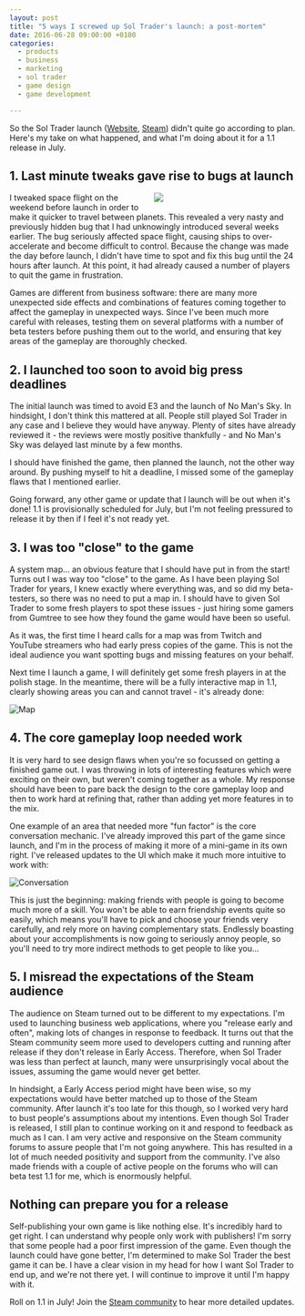 ```yaml
---
layout: post
title: "5 ways I screwed up Sol Trader's launch: a post-mortem"
date: 2016-06-28 09:00:00 +0100
categories:
  - products
  - business
  - marketing
  - sol trader
  - game design
  - game development

---
```


So the Sol Trader launch ([Website](http://soltrader.net), [Steam](http://store.steampowered.com/app/396680)) didn't quite go according to plan. Here's my take on what happened, and what I'm doing about it for a 1.1 release in July.

## 1. Last minute tweaks gave rise to bugs at launch

<div style='float: right; padding: 0 0 10px 20px; width: 250px'><img src="http://i.imgur.com/FA1agHi.png"/></div>

I tweaked space flight on the weekend before launch in order to make it quicker to travel between planets. This revealed a very nasty and previously hidden bug that I had unknowingly introduced several weeks earlier. The bug seriously affected space flight, causing ships to over-accelerate and become difficult to control. Because the change was made the day before launch, I didn't have time to spot and fix this bug until the 24 hours after launch. At this point, it had already caused a number of players to quit the game in frustration.

Games are different from business software: there are many more unexpected side effects and combinations of features coming together to affect the gameplay in unexpected ways.  Since I've been much more careful with releases, testing them on several platforms with a number of beta testers before pushing them out to the world, and ensuring that key areas of the gameplay are thoroughly checked.

## 2. I launched too soon to avoid big press deadlines

The initial launch was timed to avoid E3 and the launch of No Man's Sky. In hindsight, I don't think this mattered at all. People still played Sol Trader in any case and I believe they would have anyway. Plenty of sites have already reviewed it - the reviews were mostly positive thankfully - and No Man's Sky was delayed last minute by a few months.

I should have finished the game, then planned the launch, not the other way around. By pushing myself to hit a deadline, I missed some of the gameplay flaws that I  mentioned earlier.

Going forward, any other game or update that I launch will be out when it's done! 1.1 is provisionally scheduled for July, but I'm not feeling pressured to release it by then if I feel it's not ready yet.

## 3. I was too "close" to the game

A system map... an obvious feature that I should have put in from the start! Turns out I was way too "close" to the game. As I have been playing Sol Trader for years, I knew exactly where everything was, and so did my beta-testers, so there was no need to put a map in. I should have to given Sol Trader to some fresh players to spot these issues - just hiring some gamers from Gumtree to see how they found the game would have been so useful.

As it was, the first time I heard calls for a map was from Twitch and YouTube streamers who had early press copies of the game. This is not the ideal audience you want spotting bugs and missing features on your behalf.

Next time I launch a game, I will definitely get some fresh players in at the polish stage. In the meantime, there will be a fully interactive map in 1.1, clearly showing areas you can and cannot travel - it's already done:

![Map](http://i.imgur.com/4mMdOm1.png)

## 4. The core gameplay loop needed work

It is very hard to see design flaws when you're so focussed on getting a finished game out. I was throwing in lots of interesting features which were exciting on their own, but weren't coming together as a whole. My response should have been to pare back the design to the core gameplay loop and then to work hard at refining that, rather than adding yet more features in to the mix.

One example of an area that needed more "fun factor" is  the core conversation mechanic. I've already improved this part of the game since launch, and I'm in the process of making it more of a mini-game in its own right. I've released updates to the UI which make it much more intuitive to work with:

![Conversation](http://i.imgur.com/nI0Czeb.png)

This is just the beginning: making friends with people is going to become much more of a skill. You won't be able to earn friendship events quite so easily, which means you'll have to pick and choose your friends very carefully, and rely more on having complementary stats. Endlessly boasting about your accomplishments is now going to seriously annoy people, so you'll need to try more indirect methods to get people to like you...


## 5. I misread the expectations of the Steam audience

The audience on Steam turned out to be different to my expectations. I'm used to launching business web applications, where you "release early and often", making lots of changes in response to feedback. It turns out that the Steam community seem more used to developers cutting and running after release if they don't release in Early Access. Therefore, when Sol Trader was less than perfect at launch, many were unsurprisingly vocal about the issues, assuming the game would never get better.

In hindsight, a Early Access period might have been wise, so my expectations would have better matched up to those of the Steam community. After launch it's too late for this though, so I worked very hard to bust people's assumptions about my intentions. Even though Sol Trader is released, I still plan to continue working on it and respond to feedback as much as I can. I am very active and responsive on the Steam community forums to assure people that I'm not going anywhere. This has resulted in a lot of much needed positivity and support from the community. I've also made friends with a couple of active people on the forums who will can beta test 1.1 for me, which is enormously helpful.

## Nothing can prepare you for a release

Self-publishing your own game is like nothing else. It's incredibly hard to get right. I can understand why people only work with publishers! I'm sorry that some people had a poor first impression of the game. Even though the launch could have gone better, I'm determined to make Sol Trader the best game it can be. I have a clear vision in my head for how I want Sol Trader to end up, and we're not there yet. I will continue to improve it until I'm happy with it.

Roll on 1.1 in July! Join the [Steam community](http://steamcommunity.com/app/396680) to hear more detailed updates.
